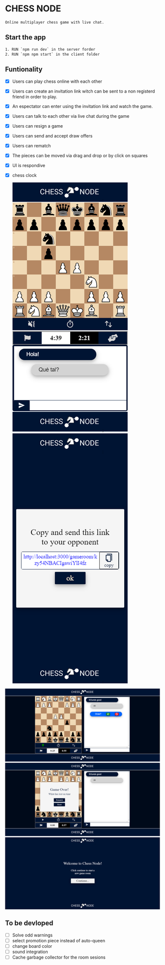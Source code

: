 # CHESS NODE

    Online multiplayer chess game with live chat.

## Start the app

    1. RUN `npm run dev` in the server forder
    2. RUN `npm npm start` in the client folder

## Funtionality

- [x] Users can play chess online with each other
- [x] Users can create an invitation link witch can be sent to a non registerd friend in order to play.
- [x] An espectator can enter using the invitation link and watch the game.
- [x] Users can talk to each other via live chat during the game
- [x] Users can resign a game
- [x] Users can send and accept draw offers
- [x] Users can rematch
- [x] The pieces can be moved via drag and drop or by click on squares
- [x] UI is respondive
- [x] chess clock

  ![Game Page Movile View](./_docs/design/GamePageMovileView.png "Game Page Movile View")
  ![Home Page Movile View](./_docs/design/HomePageMovileLinkView.png "Home Page Movile View")

![Game Page Desktop View](./_docs/design/GamePageDesktopView.png "Game Page Desktop View")
![Game Page Desktop View](./_docs/design/GamePageDesktopView2.png "Game Page Desktop View")
![Home Page Desktop View](./_docs/design/HomePageDesktopView.png "Home Page Desktop View")

## To be devloped

- [ ] Solve odd warnings
- [ ] select promotion piece instead of auto-queen
- [ ] change board color
- [ ] sound integration
- [ ] Cache garbage collector for the room sesions
